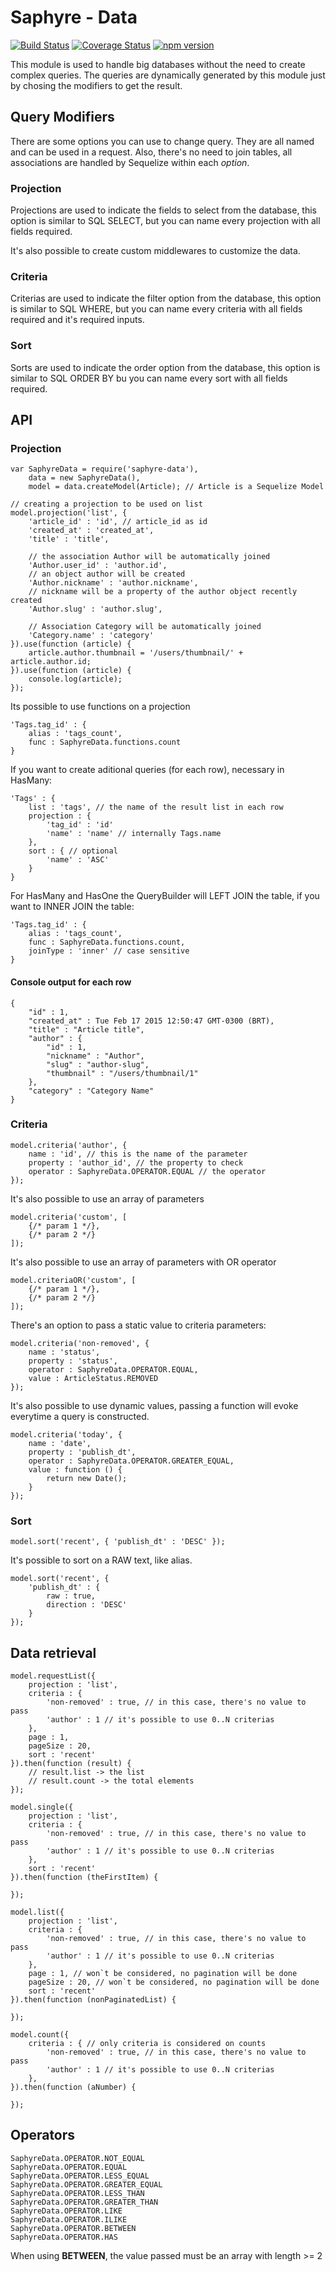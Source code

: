 # Saphyre - Data

[![Build Status](https://travis-ci.org/saphyre/saphyre-data.svg?branch=master)](https://travis-ci.org/saphyre/saphyre-data) [![Coverage Status](https://coveralls.io/repos/github/saphyre/saphyre-data/badge.svg?branch=master)](https://coveralls.io/github/saphyre/saphyre-data?branch=master) [![npm version](https://badge.fury.io/js/saphyre-data.svg)](https://badge.fury.io/js/saphyre-data)

This module is used to handle big databases without the need to create complex queries. The queries are dynamically generated by this module just by chosing the modifiers to get the result.

## Query Modifiers

There are some options you can use to change query.
They are all named and can be used in a request. Also, there's no need to join tables, all associations are handled by Sequelize within each *option*.

### Projection

Projections are used to indicate the fields to select from the database, this option is similar to SQL SELECT, but you can name every projection with all fields required.

It's also possible to create custom middlewares to customize the data.

### Criteria

Criterias are used to indicate the filter option from the database, this option is similar to SQL WHERE, but you can name every criteria with all fields required and it's required inputs.

### Sort

Sorts are used to indicate the order option from the database, this option is similar to SQL ORDER BY bu you can name every sort with all fields required.

## API

### Projection

    var SaphyreData = require('saphyre-data'),
        data = new SaphyreData(),
        model = data.createModel(Article); // Article is a Sequelize Model
        
    // creating a projection to be used on list
    model.projection('list', {
        'article_id' : 'id', // article_id as id
        'created_at' : 'created_at',
        'title' : 'title',
        
        // the association Author will be automatically joined
        'Author.user_id' : 'author.id', 
        // an object author will be created
        'Author.nickname' : 'author.nickname', 
        // nickname will be a property of the author object recently created
        'Author.slug' : 'author.slug',
        
        // Association Category will be automatically joined
        'Category.name' : 'category' 
    }).use(function (article) {
        article.author.thumbnail = '/users/thumbnail/' + article.author.id;
    }).use(function (article) {
        console.log(article);
    });
    
Its possible to use functions on a projection

    'Tags.tag_id' : {
        alias : 'tags_count',
        func : SaphyreData.functions.count
    }
    
If you want to create aditional queries (for each row), necessary in HasMany:

    'Tags' : {
        list : 'tags', // the name of the result list in each row
        projection : {
            'tag_id' : 'id'
            'name' : 'name' // internally Tags.name
        },
        sort : { // optional
            'name' : 'ASC'
        }
    }
    
For HasMany and HasOne the QueryBuilder will LEFT JOIN the table, if you want to INNER JOIN the table:

    'Tags.tag_id' : {
        alias : 'tags_count',
        func : SaphyreData.functions.count,
        joinType : 'inner' // case sensitive
    }
    
#### Console output for each row
    {
        "id" : 1,
        "created_at" : Tue Feb 17 2015 12:50:47 GMT-0300 (BRT),
        "title" : "Article title",
        "author" : {
            "id" : 1,
            "nickname" : "Author",
            "slug" : "author-slug",
            "thumbnail" : "/users/thumbnail/1"
        },
        "category" : "Category Name"
    }
    
### Criteria

    model.criteria('author', {
        name : 'id', // this is the name of the parameter
        property : 'author_id', // the property to check
        operator : SaphyreData.OPERATOR.EQUAL // the operator
    });
    
It's also possible to use an array of parameters
    
    model.criteria('custom', [
        {/* param 1 */}, 
        {/* param 2 */}
    ]);

It's also possible to use an array of parameters with OR operator

    model.criteriaOR('custom', [
        {/* param 1 */},
        {/* param 2 */}
    ]);
    
There's an option to pass a static value to criteria parameters:

    model.criteria('non-removed', {
        name : 'status',
        property : 'status',
        operator : SaphyreData.OPERATOR.EQUAL,
        value : ArticleStatus.REMOVED
    });
    
It's also possible to use dynamic values, passing a function will evoke everytime a query is constructed.

    model.criteria('today', {
        name : 'date',
        property : 'publish_dt',
        operator : SaphyreData.OPERATOR.GREATER_EQUAL,
        value : function () {
            return new Date();
        }
    });
    
### Sort

    model.sort('recent', { 'publish_dt' : 'DESC' });
    
It's possible to sort on a RAW text, like alias.

    model.sort('recent', {
        'publish_dt' : {
            raw : true,
            direction : 'DESC'
        }
    });
    
    
## Data retrieval

    model.requestList({
        projection : 'list',
        criteria : {
            'non-removed' : true, // in this case, there's no value to pass
            'author' : 1 // it's possible to use 0..N criterias
        },
        page : 1,
        pageSize : 20,
        sort : 'recent'
    }).then(function (result) {
        // result.list -> the list
        // result.count -> the total elements
    });
    
    model.single({
        projection : 'list',
        criteria : {
            'non-removed' : true, // in this case, there's no value to pass
            'author' : 1 // it's possible to use 0..N criterias
        },
        sort : 'recent'
    }).then(function (theFirstItem) {
        
    });

    model.list({
        projection : 'list',
        criteria : {
            'non-removed' : true, // in this case, there's no value to pass
            'author' : 1 // it's possible to use 0..N criterias
        },
        page : 1, // won`t be considered, no pagination will be done
        pageSize : 20, // won`t be considered, no pagination will be done
        sort : 'recent'
    }).then(function (nonPaginatedList) {

    });

    model.count({
        criteria : { // only criteria is considered on counts
            'non-removed' : true, // in this case, there's no value to pass
            'author' : 1 // it's possible to use 0..N criterias
        },
    }).then(function (aNumber) {

    });
    
## Operators

    SaphyreData.OPERATOR.NOT_EQUAL
    SaphyreData.OPERATOR.EQUAL
    SaphyreData.OPERATOR.LESS_EQUAL
    SaphyreData.OPERATOR.GREATER_EQUAL
    SaphyreData.OPERATOR.LESS_THAN
    SaphyreData.OPERATOR.GREATER_THAN
    SaphyreData.OPERATOR.LIKE
    SaphyreData.OPERATOR.ILIKE
    SaphyreData.OPERATOR.BETWEEN
    SaphyreData.OPERATOR.HAS
    
When using **BETWEEN**, the value passed must be an array with length >= 2